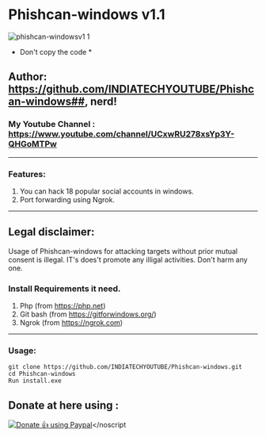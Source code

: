 # Phishcan-windows v1.1
![phishcan-windowsv1 1](https://user-images.githubusercontent.com/56644334/77875425-aa287000-726d-11ea-8d25-edb02b8401cc.png)
* Don't copy the code *
## Author: https://github.com/INDIATECHYOUTUBE/Phishcan-windows##, nerd! 
### My Youtube Channel : https://www.youtube.com/channel/UCxwRU278xsYp3Y-QHGoMTPw ##

***

### Features:
1. You can hack 18 popular social accounts in windows.
2. Port forwarding using Ngrok.

***

## Legal disclaimer:

Usage of Phishcan-windows for attacking targets without prior mutual consent is illegal. IT's does't promote any illigal activities.
Don't harm any one.

### Install Requirements it need.
1. Php (from https://php.net)
2. Git bash (from https://gitforwindows.org/)
3. Ngrok (from https://ngrok.com)

***

### Usage:
```
git clone https://github.com/INDIATECHYOUTUBE/Phishcan-windows.git
cd Phishcan-windows
Run install.exe
```

## Donate at here using : 
<noscript><a href="https://paypal.me/indiatechyoutube"><img alt="Donate 👍 using Paypal" src="https://www.paypalobjects.com/webstatic/mktg/Logo/pp-logo-200px.png"></a></noscript
